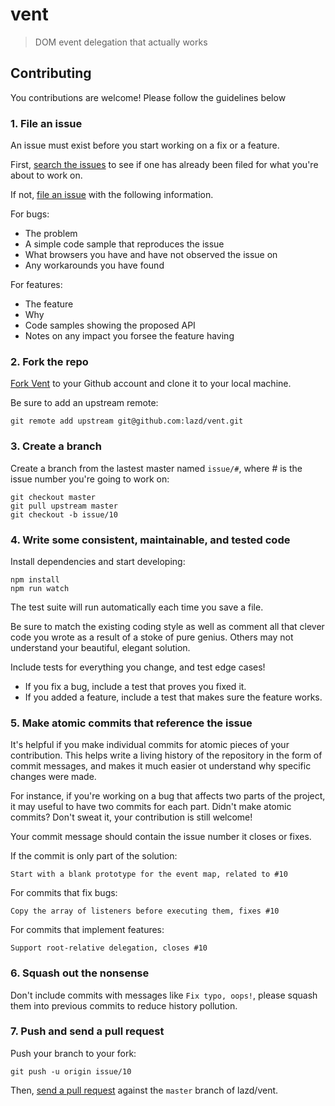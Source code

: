 # vent
> DOM event delegation that actually works

## Contributing

You contributions are welcome! Please follow the guidelines below

### 1. File an issue

An issue must exist before you start working on a fix or a feature.

First, [search the issues](https://github.com/lazd/vent/issues) to see if one has already been filed for what you're about to work on.

If not, [file an issue](https://github.com/lazd/vent/issues/new) with the following information.

For bugs:

* The problem
* A simple code sample that reproduces the issue
* What browsers you have and have not observed the issue on
* Any workarounds you have found

For features:

* The feature
* Why
* Code samples showing the proposed API
* Notes on any impact you forsee the feature having

### 2. Fork the repo

[Fork Vent](https://github.com/lazd/vent/fork) to your Github account and clone it to your local machine.

Be sure to add an upstream remote:

```
git remote add upstream git@github.com:lazd/vent.git
```

### 3. Create a branch

Create a branch from the lastest master named `issue/#`, where # is the issue number you're going to work on:

```
git checkout master
git pull upstream master
git checkout -b issue/10
```

### 4. Write some consistent, maintainable, and tested code

Install dependencies and start developing:

```
npm install
npm run watch
```

The test suite will run automatically each time you save a file.

Be sure to match the existing coding style as well as comment all that clever code you wrote as a result of a stoke of pure genius. Others may not understand your beautiful, elegant solution.

Include tests for everything you change, and test edge cases!

* If you fix a bug, include a test that proves you fixed it.
* If you added a feature, include a test that makes sure the feature works.

### 5. Make atomic commits that reference the issue

It's helpful if you make individual commits for atomic pieces of your contribution. This helps write a living history of the repository in the form of commit messages, and makes it much easier ot understand why specific changes were made.

For instance, if you're working on a bug that affects two parts of the project, it may useful to have two commits for each part. Didn't make atomic commits? Don't sweat it, your contribution is still welcome!

Your commit message should contain the issue number it closes or fixes.

If the commit is only part of the solution:

```
Start with a blank prototype for the event map, related to #10
```

For commits that fix bugs:

```
Copy the array of listeners before executing them, fixes #10
```

For commits that implement features:

```
Support root-relative delegation, closes #10
```

### 6. Squash out the nonsense

Don't include commits with messages like `Fix typo, oops!`, please squash them into previous commits to reduce history pollution.

### 7. Push and send a pull request

Push your branch to your fork:

```
git push -u origin issue/10
```

Then, [send a pull request](https://github.com/lazd/vent/compare) against the `master` branch of lazd/vent.
